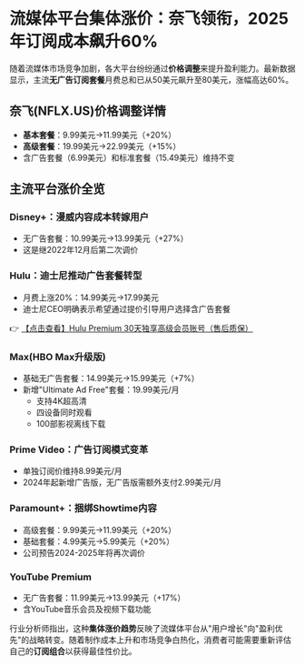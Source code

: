 # 流媒体平台集体涨价：奈飞领衔，2025年订阅成本飙升60%

随着流媒体市场竞争加剧，各大平台纷纷通过**价格调整**来提升盈利能力。最新数据显示，主流**无广告订阅套餐**月费总和已从50美元飙升至80美元，涨幅高达60%。

## 奈飞(NFLX.US)价格调整详情
- **基本套餐**：9.99美元→11.99美元（+20%）
- **高级套餐**：19.99美元→22.99美元（+15%）
- 含广告套餐（6.99美元）和标准套餐（15.49美元）维持不变

## 主流平台涨价全览
### Disney+：漫威内容成本转嫁用户
- 无广告套餐：10.99美元→13.99美元（+27%）
- 这是继2022年12月后第二次调价

### Hulu：迪士尼推动广告套餐转型
- 月费上涨20%：14.99美元→17.99美元
- 迪士尼CEO明确表示希望通过提价引导用户选择含广告套餐

👉 [【点击查看】Hulu Premium 30天独享高级会员账号（售后质保）](https://bit.ly/HuLu_vip)

### Max(HBO Max升级版)
- 基础无广告套餐：14.99美元→15.99美元（+7%）
- 新增"Ultimate Ad Free"套餐：19.99美元/月
  - 支持4K超高清
  - 四设备同时观看
  - 100部影视离线下载

### Prime Video：广告订阅模式变革
- 单独订阅价维持8.99美元/月
- 2024年起新增广告版，无广告版需额外支付2.99美元/月

### Paramount+：捆绑Showtime内容
- 高级套餐：9.99美元→11.99美元（+20%）
- 基础套餐：4.99美元→5.99美元（+20%）
- 公司预告2024-2025年将再次调价

### YouTube Premium
- 无广告套餐：11.99美元→13.99美元（+17%）
- 含YouTube音乐会员及视频下载功能

行业分析师指出，这种**集体涨价趋势**反映了流媒体平台从"用户增长"向"盈利优先"的战略转变。随着制作成本上升和市场竞争白热化，消费者可能需要重新评估自己的**订阅组合**以获得最佳性价比。
